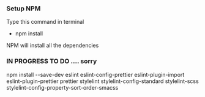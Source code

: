 ### Setup NPM
Type this command in terminal

* npm install

NPM will install all the dependencies


### IN PROGRESS TO DO .... sorry

npm install --save-dev eslint eslint-config-prettier eslint-plugin-import eslint-plugin-prettier prettier stylelint stylelint-config-standard stylelint-scss stylelint-config-property-sort-order-smacss
